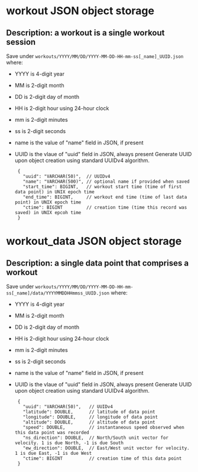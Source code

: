# workout JSON object storage
## Description: a workout is a single workout session
Save under `workouts/YYYY/MM/DD/YYYY-MM-DD-HH-mm-ss[_name]_UUID.json`
where:
 * YYYY is 4-digit year
 * MM is 2-digit month
 * DD is 2-digit day of month
 * HH is 2-digit hour using 24-hour clock
 * mm is 2-digit minutes
 * ss is 2-digit seconds
 * name is the value of "name" field in JSON, if present
 * UUID is the vlaue of "uuid" field in JSON, always present
Generate UUID upon object creation using standard UUIDv4 algorithm.


        {
          "uuid": "VARCHAR(50)",  // UUIDv4
          "name": "VARCHAR(500)", // optional name if provided when saved
          "start_time": BIGINT,   // workout start time (time of first data point) in UNIX epoch time
          "end_time": BIGINT,     // workout end time (time of last data point) in UNIX epoch time
          "ctime": BIGINT         // creation time (time this record was saved) in UNIX epcoh time
        }

# workout_data JSON object storage
## Description: a single data point that comprises a workout
Save under `workouts/YYYY/MM/DD/YYYY-MM-DD-HH-mm-ss[_name]/data/YYYYMMDDHHmmss_UUID.json`
where:
 * YYYY is 4-digit year
 * MM is 2-digit month
 * DD is 2-digit day of month
 * HH is 2-digit hour using 24-hour clock
 * mm is 2-digit minutes
 * ss is 2-digit seconds
 * name is the value of "name" field in JSON, if present
 * UUID is the vlaue of "uuid" field in JSON, always present
Generate UUID upon object creation using standard UUIDv4 algorithm.


        {
          "uuid": "VARCHAR(50)",   // UUIDv4
          "latitude": DOUBLE,      // latitude of data point
          "longitude": DOUBLE,     // longitude of data point
          "altitude": DOUBLE,      // altitude of data point
          "speed": DOUBLE,         // instantaneous speed observed when this data point was recorded
          "ns_direction": DOUBLE,  // North/South unit vector for velocity. 1 is due North, -1 is due South
          "ew_direction": DOUBLE,  // East/West unit vector for velocity. 1 is due East, -1 is due West
          "ctime": BIGINT          // creation time of this data point
        }
